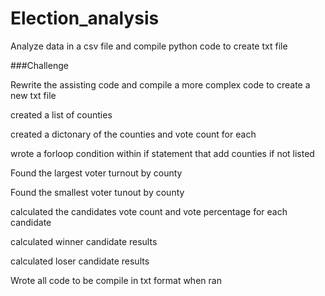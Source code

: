 # Election_analysis

Analyze data in a csv file and compile python code to create txt file

###Challenge

Rewrite the assisting code and compile a more complex code to create a new txt file

created a list of counties

created a dictonary of the counties and vote count for each

wrote a forloop condition within if statement that add counties if not listed

Found the largest voter turnout by county

Found the smallest voter tunout by county

calculated the candidates vote count and vote percentage for each candidate

calculated winner candidate results

calculated loser candidate results

Wrote all code to be compile in txt format when ran






